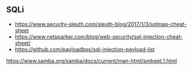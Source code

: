 ## SQLi
* https://www.security-sleuth.com/sleuth-blog/2017/1/3/sqlmap-cheat-sheet
* https://www.netsparker.com/blog/web-security/sql-injection-cheat-sheet/
* https://github.com/payloadbox/sql-injection-payload-list


https://www.samba.org/samba/docs/current/man-html/smbget.1.html
